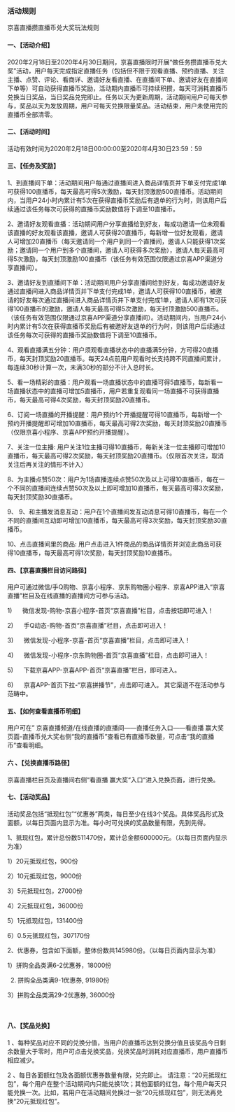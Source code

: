 
### 活动规则

京喜直播攒直播币兑大奖玩法规则

#### 一、【活动介绍】

2020年2月18日至2020年4月30日期间，京喜直播限时开展“做任务攒直播币兑大奖”活动，用户每天完成指定直播任务（包括但不限于观看直播、预约直播、关注主播、点赞、评论、看商详、邀请好友看直播、在直播间下单、邀请好友在直播间下单等）可自动获得直播币奖励，活动期内直播币可持续积攒，每天可消耗直播币兑换当日奖品，当日奖品兑完即止。任务以天为更新周期，活动期间用户可每天参与，奖品以天为发放周期，用户可每天兑换限量奖品。活动结束，用户未使用完的直播币全部清零。

#### 二、【活动时间】

活动有效时间为2020年2月18日00:00:00至2020年4月30日23:59：59

#### 三、【任务及奖励】

1、到直播间下单：活动期间用户每通过直播间进入商品详情页并下单支付完成1单可获得100直播币，每天最高可得5次激励，每天封顶激励500直播币。活动期间内，当用户24小时内累计有5次在获得直播币奖励后有退单的行为时，则该用户后续通过该任务每次可获得的直播币奖励数值将下调至10直播币。

2、邀请好友观看直播：活动期间用户分享直播给到好友，每成功邀请一位未观看该直播的好友观看该直播，邀请人可获得20直播币，每新增一位好友观看，邀请人可增加20直播币（每天邀请同一个用户到同一个直播间，邀请人只能获得1次奖励；邀请同一个用户到多个直播间，邀请人可获得多次奖励），邀请人每天最高可得5次激励，每天封顶激励100直播币（该任务有效范围仅限通过京喜APP渠道分享直播间）。

3、邀请好友到直播间下单：活动期间用户分享直播间给到好友，每成功邀请好友通过直播间进入商品详情页并下单支付完成1单，邀请人可获得100直播币，被邀请的好友每次通过直播间进入商品详情页并下单支付完成1单，邀请人即有1次可获得100直播币的激励，邀请人每天最高可得5次激励，每天封顶激励500直播币。（该任务有效范围仅限通过京喜APP渠道分享直播间）。活动期间内，当用户24小时内累计有5次在获得直播币奖励后有被邀好友退单的行为时，则该用户后续通过该任务每次可获得的直播币奖励数值将下调至10直播币。

4、观看直播满五分钟：用户须观看直播状态中的直播满5分钟，方可得20直播币，每天封顶奖励20直播币。每天24点前用户观看时长支持跨不同直播间累计，每连续30秒计算一次，未满30秒的部分不计入总时长。

5、看一场精彩的直播：用户观看一场直播状态中的直播可得5直播币，每新看一场直播状态中的直播可增加5直播币，用户若重复观看同一场直播不可获得直播币，每天最高可得4次奖励，每天封顶奖励20直播币。

6、订阅一场直播的开播提醒：用户预约1个开播提醒可得10直播币，每新增一个预约开播提醒即可增加10直播币，每天最高可得2次奖励，每天封顶奖励20直播币（仅限京喜小程序、京喜APP预约开播提醒）。

7、关注一位主播: 用户关注1位主播可得10直播币，每新关注一位主播即可增加10直播币，每天最高可得2次奖励，每天封顶奖励20直播币。（仅限首次关注，取消关注后再关注的情形不计入）

8、为主播点赞50次：用户为1场直播连续点赞50次及以上可得10直播币，每在一个不同的直播间连续点赞50次及以上即可增加10直播币，每天最高可得3次奖励，每天封顶奖励30直播币。

9、 9、和主播发消息互动：用户在1个直播间发互动消息可得10直播币，每在一个不同的直播间互动即可增加10直播币，每天最高可得3次奖励，每天封顶奖励30直播币。

10、点击直播间里的商品: 用户点击进入1件商品的商品详情页并浏览此商品可获得10直播币，每天最高可得1次奖励，每天封顶奖励10直播币。

#### 四、【京喜直播栏目访问路径】

用户可通过微信/手Q购物、京喜小程序、京东购物圈小程序、京喜APP进入“京喜直播”栏目及在线直播的直播间方可参与活动。

1)      微信发现-购物-京喜小程序-首页“京喜直播”栏目，点击按钮即可进入！

2)      手Q动态-购物-首页“京喜直播”栏目，点击即可进入！

3)      微信发现-小程序-京喜-首页“京喜直播”栏目，点击即可进入！

4)      微信发现-小程序-京东购物圈-首页“京喜直播”栏目，点击即可进入！

5)      下载京喜APP-京喜APP-首页“京喜直播”栏目，即可进入。

6)      京喜APP-首页下拉-“京喜拼播节”，点击即可进入。 其它渠道不在活动参与范畴中。

#### 五、【如何查看直播币明细】

用户可在” 京喜直播频道/在线直播的直播间——直播任务入口——看直播 赢大奖 页面-直播币兑大奖右侧“我的直播币”查看已有直播币数量，可点击“我的直播币”查看明细。

#### 六 、【兑换直播币路径】

京喜直播栏目页及直播间右侧“看直播 赢大奖“入口“进入兑换页面，进行兑换。

#### 七、【活动奖品】

活动奖品包括“抵现红包”“优惠券”两类，每日至少在线3个奖品。具体奖品形式及面额，以每日页面内显示为准。每小时可兑换的奖品数量有限，先到先得。

1、抵现红包，累计总份数511470份，累计总金额600000元。（以每日页面内显示为准）

1）20元抵现红包，900份

2）10元抵现红包，9000份

3）5元抵现红包，27000份

4）2元抵现红包，36000份

5）1元抵现红包，131400份

6）0.5元抵现红包，307170份

2、优惠券，包含如下面额，整体份数共145980份。（以每日页面内显示为准）

1）拼购全品类满6-2优惠券，18000份

2) 拼购全品类满9-1优惠券, 91980份

3）拼购全品类满29-2优惠券, 36000份

                                                                                                  

#### 八、【奖品兑换】

1 、每种奖品对应不同的兑换分值，当用户的直播币达到兑换分值且该奖品今日剩余数量大于零时，用户可点击兑换奖品，兑换奖品时消耗对应直播币，用户直播币相应减少。

2 、每日各面额红包及各面额优惠券数量有限，兑完即止。 请注意：“20元抵现红包”，每个用户在整个活动期间内只能兑换1次；其他面额的红包，每个用户每天只能兑换一次。比如，若用户在活动期间兑换过一张“20元抵现红包”，则无法再兑换“20元抵现红包”。